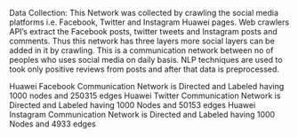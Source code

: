 Data Collection:
This Network was collected by crawling the social media platforms i.e. Facebook, Twitter and Instagram Huawei pages. Web crawlers API’s extract the Facebook posts, twitter tweets and Instagram posts and comments. Thus this network has three layers more social layers can be added in it by crawling. This is a communication network between no of peoples who uses social media on daily basis. NLP techniques are used to took only positive reviews from posts and after that data is preprocessed.

Huawei Facebook Communication Network is Directed and Labeled having 1000 nodes and 250315 edges
Huawei Twitter Communication Network is Directed and Labeled having
1000 Nodes and 50153 edges
Huawei Instagram Communication Network is Directed and Labeled having
1000 Nodes and 4933 edges
